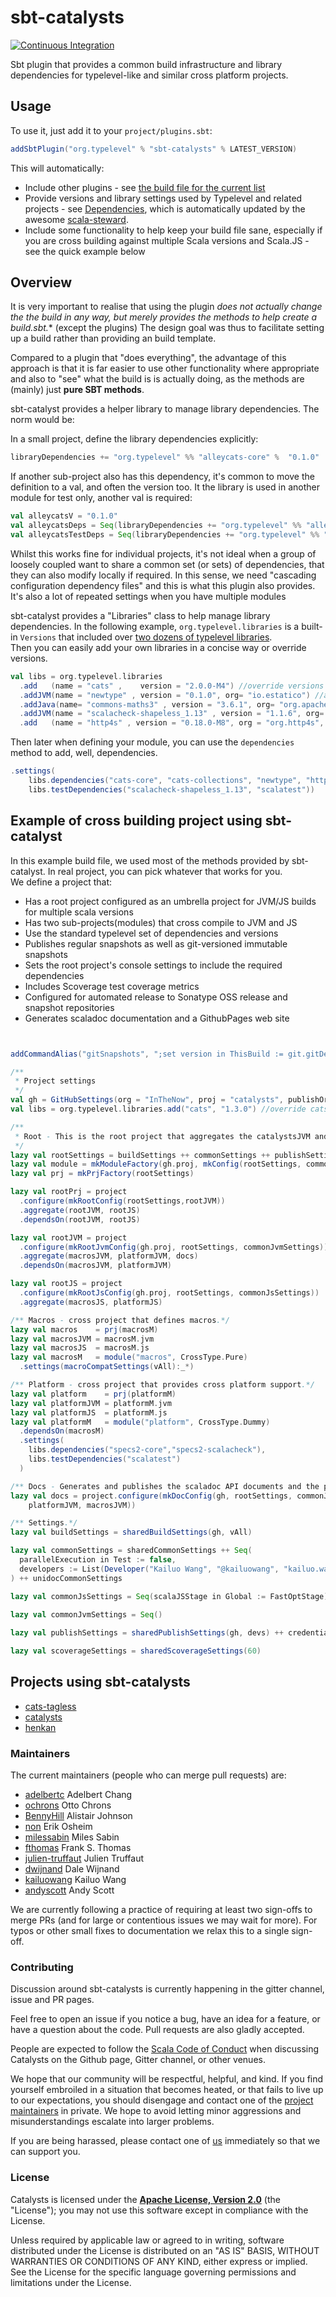 # sbt-catalysts

[![Continuous Integration](https://github.com/typelevel/sbt-catalysts/actions/workflows/ci.yml/badge.svg)](https://github.com/typelevel/sbt-catalysts/actions/workflows/ci.yml)

Sbt plugin that provides a common build infrastructure and library dependencies for typelevel-like and 
similar cross platform projects. 

## Usage

To use it, just add it to your `project/plugins.sbt`:

```scala
addSbtPlugin("org.typelevel" % "sbt-catalysts" % LATEST_VERSION)
```

This will automatically:

- Include other plugins - see [the build file for the current list](https://github.com/typelevel/sbt-catalysts/blob/master/build.sbt#L13-L25)
- Provide versions and library settings used by Typelevel and related projects - see [Dependencies](https://github.com/typelevel/sbt-catalysts/blob/master/src/main/scala/org/typelevel/package.scala), which is automatically updated by the awesome [scala-steward](https://github.com/fthomas/scala-steward/). 
- Include some functionality to help keep your build file sane, especially if you are cross building against multiple Scala versions and Scala.JS - see the quick example below


## Overview

It is very important to realise that using the plugin *does not actually change the
the build in any way, but merely provides the methods to help create a build.sbt.** (except the plugins) 
The design goal was thus to facilitate setting up a build rather than providing an build template.  

Compared to a plugin that "does everything", the advantage of this approach is that it is far
easier to use other functionality where appropriate and also to "see" what the build is
is actually doing, as the methods are (mainly) just **pure SBT methods**. 

sbt-catalyst provides a helper library to manage library dependencies. 
The norm would be:

In a small project, define the library dependencies explicitly:

```scala
libraryDependencies += "org.typelevel" %% "alleycats-core" %  "0.1.0"
```

If another sub-project also has this dependency, it's common to move the definition to a val, and
often the version too. It the library is used in another module for test only, another val is 
required:

```scala
val alleycatsV = "0.1.0"
val alleycatsDeps = Seq(libraryDependencies += "org.typelevel" %% "alleycats-core" % alleycatsV)
val alleycatsTestDeps = Seq(libraryDependencies += "org.typelevel" %% "alleycats-laws" % alleycatsV % "test")
```

Whilst this works fine for individual projects, it's not ideal when a group of loosely coupled want
to share a common set (or sets) of dependencies, that they can also modify locally if required.
In this sense, we need "cascading configuration dependency files" and this is what this plugin also
provides. It's also a lot of repeated settings when you have multiple modules

sbt-catalyst provides a "Libraries" class to help manage library dependencies. In the following 
example, `org.typelevel.libraries` is a built-in `Versions` that included over [two dozens of typelevel libraries](https://github.com/typelevel/sbt-catalysts/blob/master/src/main/scala/org/typelevel/package.scala).  
Then you can easily add your own libraries in a concise way or override versions. 
```scala
val libs = org.typelevel.libraries
  .add   (name = "cats" ,    version = "2.0.0-M4") //override versions
  .addJVM(name = "newtype" , version = "0.1.0", org= "io.estatico") //add a JVM only lib
  .addJava(name= "commons-maths3" , version = "3.6.1", org= "org.apache.commons") //add a java only lib
  .addJVM(name = "scalacheck-shapeless_1.13" , version = "1.1.6", org= "com.github.alexarchambault")
  .add   (name = "http4s" , version = "0.18.0-M8", org = "org.http4s", modules = "http4s-dsl", "http4s-blaze-server", "http4s-blaze-client")
```
Then later when defining your module, you can use the `dependencies` method to add, well, dependencies. 
```scala
.settings(
    libs.dependencies("cats-core", "cats-collections", "newtype", "http4s-blaze-client", "commons-maths3"),
    libs.testDependencies("scalacheck-shapeless_1.13", "scalatest"))
```


## Example of cross building project using sbt-catalyst

In this example build file, we used most of the methods provided by sbt-catalyst. In real project, you can pick whatever that works for you.   
We define a project that:
- Has a root project configured as an umbrella project for JVM/JS builds for multiple scala versions
- Has two sub-projects(modules) that cross compile to JVM and JS
- Use the standard typelevel set of dependencies and versions
- Publishes regular snapshots as well as git-versioned immutable snapshots
- Sets the root project's console settings to include the required dependencies
- Includes Scoverage test coverage metrics
- Configured for automated release to Sonatype OSS release and snapshot repositories
- Generates scaladoc documentation and a GithubPages web site

```scala


addCommandAlias("gitSnapshots", ";set version in ThisBuild := git.gitDescribedVersion.value.get + \"-SNAPSHOT\"")

/**
 * Project settings
 */
val gh = GitHubSettings(org = "InTheNow", proj = "catalysts", publishOrg = "org.typelevel", license = apache)
val libs = org.typelevel.libraries.add("cats", "1.3.0") //override cats version

/**
 * Root - This is the root project that aggregates the catalystsJVM and catalystsJS sub projects
 */
lazy val rootSettings = buildSettings ++ commonSettings ++ publishSettings ++ scoverageSettings
lazy val module = mkModuleFactory(gh.proj, mkConfig(rootSettings, commonJvmSettings, commonJsSettings))
lazy val prj = mkPrjFactory(rootSettings)

lazy val rootPrj = project
  .configure(mkRootConfig(rootSettings,rootJVM))
  .aggregate(rootJVM, rootJS)
  .dependsOn(rootJVM, rootJS)

lazy val rootJVM = project
  .configure(mkRootJvmConfig(gh.proj, rootSettings, commonJvmSettings))
  .aggregate(macrosJVM, platformJVM, docs)
  .dependsOn(macrosJVM, platformJVM)

lazy val rootJS = project
  .configure(mkRootJsConfig(gh.proj, rootSettings, commonJsSettings))
  .aggregate(macrosJS, platformJS)

/** Macros - cross project that defines macros.*/
lazy val macros    = prj(macrosM)
lazy val macrosJVM = macrosM.jvm
lazy val macrosJS  = macrosM.js
lazy val macrosM   = module("macros", CrossType.Pure)
  .settings(macroCompatSettings(vAll):_*)

/** Platform - cross project that provides cross platform support.*/
lazy val platform    = prj(platformM)
lazy val platformJVM = platformM.jvm
lazy val platformJS  = platformM.js
lazy val platformM   = module("platform", CrossType.Dummy)
  .dependsOn(macrosM)
  .settings(
    libs.dependencies("specs2-core","specs2-scalacheck"),
    libs.testDependencies("scalatest")
  )

/** Docs - Generates and publishes the scaladoc API documents and the project web site.*/
lazy val docs = project.configure(mkDocConfig(gh, rootSettings, commonJvmSettings,
    platformJVM, macrosJVM))

/** Settings.*/
lazy val buildSettings = sharedBuildSettings(gh, vAll)

lazy val commonSettings = sharedCommonSettings ++ Seq(
  parallelExecution in Test := false,
  developers := List(Developer("Kailuo Wang", "@kailuowang", "kailuo.wang@gmail.com", new java.net.URL("http://kailuowang.com")))
) ++ unidocCommonSettings

lazy val commonJsSettings = Seq(scalaJSStage in Global := FastOptStage)

lazy val commonJvmSettings = Seq()
  
lazy val publishSettings = sharedPublishSettings(gh, devs) ++ credentialSettings ++ sharedReleaseProcess

lazy val scoverageSettings = sharedScoverageSettings(60)
```


## Projects using sbt-catalysts

+ [cats-tagless][cats-tagless]
+ [catalysts][catalysts]
+ [henkan][henkan]

### Maintainers

The current maintainers (people who can merge pull requests) are:

 * [adelbertc](https://github.com/adelbertc) Adelbert Chang
 * [ochrons](https://github.com/ochrons) Otto Chrons
 * [BennyHill](https://github.com/BennyHill) Alistair Johnson
 * [non](https://github.com/non) Erik Osheim
 * [milessabin](https://github.com/milessabin) Miles Sabin
 * [fthomas](https://github.com/fthomas) Frank S. Thomas
 * [julien-truffaut](https://github.com/julien-truffaut) Julien Truffaut
 * [dwijnand](https://github.com/dwijnand) Dale Wijnand
 * [kailuowang](https://github.com/kailuowang) Kailuo Wang
 * [andyscott](https://github.com/andyscott) Andy Scott

 
We are currently following a practice of requiring at least two
sign-offs to merge PRs (and for large or contentious issues we may
wait for more). For typos or other small fixes to documentation we
relax this to a single sign-off.

### Contributing

Discussion around sbt-catalysts is currently happening in the
gitter channel, issue and PR pages.

Feel free to open an issue if you notice a bug, have an idea for a
feature, or have a question about the code. Pull requests are also
gladly accepted.

People are expected to follow the
[Scala Code of Conduct](https://typelevel.org/code-of-conduct.html) when
discussing Catalysts on the Github page, Gitter channel, or other
venues.

We hope that our community will be respectful, helpful, and kind. If
you find yourself embroiled in a situation that becomes heated, or
that fails to live up to our expectations, you should disengage and
contact one of the [project maintainers](#maintainers) in private. We
hope to avoid letting minor aggressions and misunderstandings escalate
into larger problems.

If you are being harassed, please contact one of [us](#maintainers)
immediately so that we can support you.

### License

Catalysts is licensed under the **[Apache License, Version 2.0][apache]** (the
"License"); you may not use this software except in compliance with the License.

Unless required by applicable law or agreed to in writing, software
distributed under the License is distributed on an "AS IS" BASIS,
WITHOUT WARRANTIES OR CONDITIONS OF ANY KIND, either express or implied.
See the License for the specific language governing permissions and
limitations under the License.

[apache]: https://www.apache.org/licenses/LICENSE-2.0
[catalysts]: https://github.com/typelevel/catalysts
[cats-tagless]: https://github.com/typelevel/cats-tagless
[henkan]: https://github.com/kailuowang/henkan

